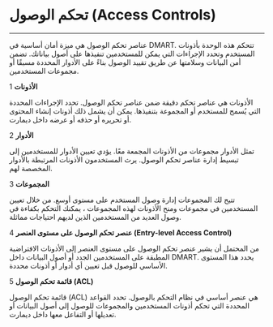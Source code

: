 # تحكم الوصول (Access Controls)

---

عناصر تحكم الوصول هي ميزة أمان أساسية في DMART.  تتحكم هذه الوحدة بأذونات المستخدم وتحدد الإجراءات التي يمكن للمستخدمين تنفيذها على أصول بياناتك. تضمن أمن البيانات وسلامتها عن طريق تقييد الوصول بناءً على الأدوار المحددة مسبقًا أو مجموعات المستخدمين.

1 **الأذونات**

الأذونات هي عناصر تحكم دقيقة ضمن عناصر تحكم الوصول. تحدد الإجراءات المحددة التي يُسمح للمستخدم أو المجموعة بتنفيذها. يمكن أن يشمل ذلك أذونات إنشاء المحتوى أو تحريره أو حذفه أو عرضه داخل ديمارت.

2 **الأدوار**

تمثل الأدوار مجموعات من الأذونات المجمعة معًا. يؤدي تعيين الأدوار للمستخدمين إلى تبسيط إدارة عناصر تحكم الوصول. يرث المستخدمون الأذونات المرتبطة بالأدوار المخصصة لهم.

3 **المجموعات**

تتيح لك المجموعات إدارة وصول المستخدم على مستوى أوسع. من خلال تعيين المستخدمين في مجموعات ومنح الأذونات لهذه المجموعات ، يمكنك التحكم بكفاءة في وصول العديد من المستخدمين الذين لديهم احتياجات مماثلة.

4 **عنصر تحكم الوصول على مستوى العنصر (Entry-level Access Control)**

من المحتمل أن يشير عنصر تحكم الوصول على مستوى العنصر إلى الأذونات الافتراضية المطبقة على المستخدمين الجدد أو أصول البيانات داخل DMART. يحدد هذا المستوى الأساسي للوصول قبل تعيين أي أدوار أو أذونات محددة.

5 **قائمة تحكم الوصول (ACL)**

قائمة تحكم الوصول (ACL) هي عنصر أساسي في نظام التحكم بالوصول. تحدد القواعد المحددة التي تحكم أذونات المستخدمين والمجموعات للوصول إلى أصول البيانات أو تعديلها أو التفاعل معها داخل ديمارت.
